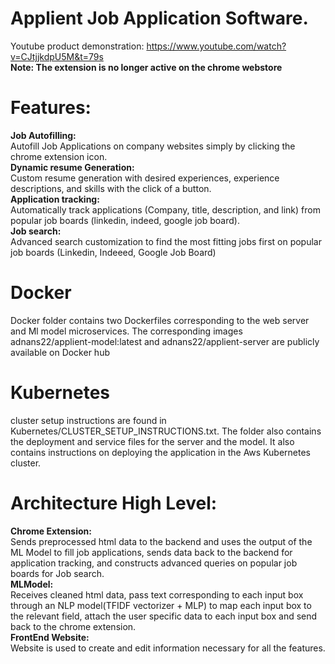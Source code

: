 # Applient Job Application Software.

Youtube product demonstration: https://www.youtube.com/watch?v=CJtjjkdpU5M&t=79s <br>
<b> Note: The extension is no longer active on the chrome webstore </b>

# Features:

<b> Job Autofilling: </b> <br> Autofill Job Applications on company websites simply by clicking the chrome extension icon. <br>
<b> Dynamic resume Generation:</b> <br> Custom resume generation with desired experiences, experience descriptions, and skills with the click of a button. <br>
<b> Application tracking: </b> <br> Automatically track applications (Company, title, description, and link) from popular job boards (linkedin, indeed, google job board). <br>
<b> Job search: </b> <br> Advanced search customization to find the most fitting jobs first on popular job boards (Linkedin, Indeeed, Google Job Board) <br>

# Docker 
Docker folder contains two Dockerfiles corresponding to the web server and Ml model microservices. The corresponding images 
adnans22/applient-model:latest and adnans22/applient-server are publicly available on Docker hub

# Kubernetes 
cluster setup instructions are found in Kubernetes/CLUSTER_SETUP_INSTRUCTIONS.txt. The folder also contains the deployment and service files 
for the server and the model. It also contains instructions on deploying the application in the Aws Kubernetes cluster.


# Architecture High Level: 
<b> Chrome Extension: </b><br> Sends preprocessed html data to the backend and uses the output of the ML Model to fill job applications, sends data back to the backend for application tracking, and constructs advanced queries on popular job boards for Job search. <br>
<b> MLModel: </b><br> Receives cleaned html data, pass text corresponding to each input box through an NLP model(TFIDF vectorizer + MLP) to map each input box to the relevant field, attach the user specific data to each input box and send back to the chrome extension. <br>
<b> FrontEnd Website: </b> <br> Website is used to create and edit information necessary for all the features. <br>
